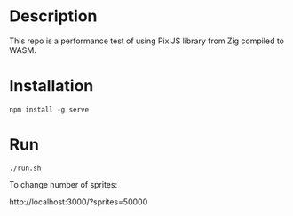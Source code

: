 # Description

This repo is a performance test of using PixiJS library from Zig compiled to WASM.

# Installation

```
npm install -g serve
```

# Run

```
./run.sh
```

To change number of sprites:

http://localhost:3000/?sprites=50000
